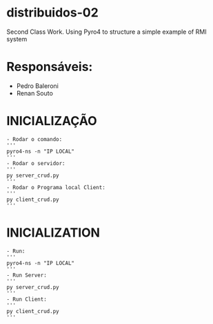# distribuidos-02
 Second Class Work. Using Pyro4 to structure a simple example of RMI system


# Responsáveis:
- Pedro Baleroni
- Renan Souto


# INICIALIZAÇÃO
    - Rodar o comando:
    '''
    pyro4-ns -n "IP LOCAL"
    '''
    - Rodar o servidor:
    '''
    py server_crud.py
    '''
    - Rodar o Programa local Client:
    '''
    py client_crud.py
    '''

# INICIALIZATION
    - Run:
    '''
    pyro4-ns -n "IP LOCAL"
    '''
    - Run Server:
    '''
    py server_crud.py
    '''
    - Run Client:
    '''
    py client_crud.py
    '''